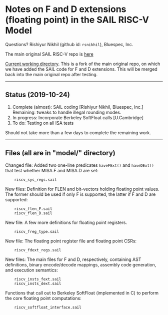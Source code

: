 Notes on F and D extensions (floating point) in the SAIL RISC-V Model
=====================================================================

Questions? Rishiyur Nikhil (github id: `rsnikhil`), Bluespec, Inc.

The main original SAIL RISC-V repo is [here](https://github.com/rems-project/sail-riscv)

[Current working directory](https://github.com/rsnikhil/sail-riscv.git).
This is a fork of the main original repo, on which we have added the SAIL code for F and D extensions.
This will be merged back into the main original repo after testing.

---

Status (2019-10-24)
-------------------

1. Complete (almost): SAIL coding [Rishiyur Nikhil, Bluespec, Inc.]  
   Remaining: tweaks to handle illegal rounding modes.
2. In progress: Incorporate Berkeley SoftFloat calls [U.Cambridge]
3. To do: Testing on all ISA tests

Should not take more than a few days to complete the remaining work.

---

Files (all are in "model/" directory)
-------------------------------------

Changed file:
Added two one-line predicates `haveFExt()` and `haveDExt()` that test whether MISA.F and MISA.D are set:

        riscv_sys_regs.sail

New files:
Definition for FLEN and bit-vectors holding floating point values.
The former should be used if only F is supported,
the latter if F and D are supported:

        riscv_flen_F.sail
        riscv_flen_D.sail

New file: A few more definitions for floating point registers.

        riscv_freg_type.sail

New file: The floating point register file and floating point CSRs:

        riscv_fdext_regs.sail

New files: The main files for F and D, respectively, containing AST
definitions, binary encode/decode mappings, assembly code generation,
and execution semantics:

        riscv_insts_fext.sail
        riscv_insts_dext.sail

Functions that call out to Berkeley SoftFloat (implemented in C) to
perform the core floating point computations:

        riscv_softfloat_interface.sail
